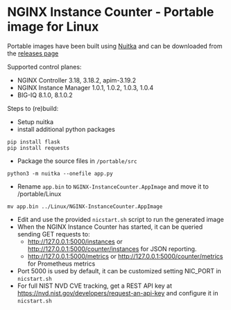 # NGINX Instance Counter - Portable image for Linux

Portable images have been built using [Nuitka](https://nuitka.net/) and can be downloaded from the [releases page](https://github.com/fabriziofiorucci/NGINX-InstanceCounter/releases)

Supported control planes:

 -  NGINX Controller 3.18, 3.18.2, apim-3.19.2
 -  NGINX Instance Manager 1.0.1, 1.0.2, 1.0.3, 1.0.4
 -  BIG-IQ 8.1.0, 8.1.0.2

Steps to (re)build:

- Setup nuitka
- install additional python packages

```
pip install flask
pip install requests
```

- Package the source files in `/portable/src`

```
python3 -m nuitka --onefile app.py
```

- Rename `app.bin` to `NGINX-InstanceCounter.AppImage` and move it to /portable/Linux

```
mv app.bin ../Linux/NGINX-InstanceCounter.AppImage
```

- Edit and use the provided `nicstart.sh` script to run the generated image
- When the NGINX Instance Counter has started, it can be queried sending GET requests to:
  - http://127.0.0.1:5000/instances or http://127.0.0.1:5000/counter/instances for JSON reporting.
  - http://127.0.0.1:5000/metrics or http://127.0.0.1:5000/counter/metrics for Prometheus metrics
- Port 5000 is used by default, it can be customized setting NIC_PORT in `nicstart.sh`
- For full NIST NVD CVE tracking, get a REST API key at https://nvd.nist.gov/developers/request-an-api-key and configure it in `nicstart.sh`
